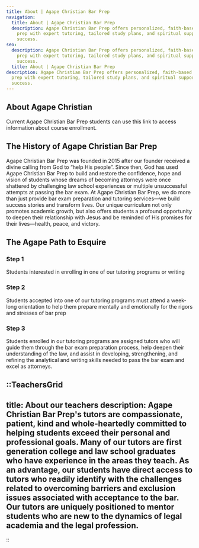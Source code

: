 ```yaml
---
title: About | Agape Christian Bar Prep
navigation:
  title: About | Agape Christian Bar Prep
  description: Agape Christian Bar Prep offers personalized, faith-based bar exam
    prep with expert tutoring, tailored study plans, and spiritual support for
    success.
seo:
  description: Agape Christian Bar Prep offers personalized, faith-based bar exam
    prep with expert tutoring, tailored study plans, and spiritual support for
    success.
  title: About | Agape Christian Bar Prep
description: Agape Christian Bar Prep offers personalized, faith-based bar exam
  prep with expert tutoring, tailored study plans, and spiritual support for
  success.
---
```


## About Agape Christian
Current Agape Christian Bar Prep students can use this link to access information about course enrollment.

##  The History of Agape Christian Bar Prep 
Agape Christian Bar Prep was founded in 2015 after our founder received a divine calling from God to “help His people”. Since then, God has used Agape Christian Bar Prep to build and restore the confidence, hope and vision of students whose dreams of becoming attorneys were once shattered by challenging law school experiences or multiple unsuccessful attempts at passing the bar exam. At Agape Christian Bar Prep, we do more than just provide bar exam preparation and tutoring services—we build success stories and transform lives. Our unique curriculum not only promotes academic growth, but also offers students a profound opportunity to deepen their relationship with Jesus and be reminded of His promises for their lives—health, peace, and victory.

## The Agape Path to Esquire
### Step 1
Students interested in enrolling in one of our tutoring programs or writing
### Step 2
Students accepted into one of our tutoring programs must attend a week-long orientation to help them prepare mentally and emotionally for the rigors and stresses of bar prep
### Step 3
Students enrolled in our tutoring programs are assigned tutors who will guide them through the bar exam preparation process, help deepen their understanding of the law, and assist in developing, strengthening, and refining the analytical and writing skills needed to pass the bar exam and excel as attorneys.


::TeachersGrid
---
title: About our teachers
description: Agape Christian Bar Prep's tutors are compassionate, patient, kind and whole-heartedly committed to helping students exceed their personal and professional goals.  Many of our tutors are first generation college and law school graduates who have experience in the areas they teach. As an advantage, our students have direct access to tutors who readily identify with the challenges related to overcoming barriers and exclusion issues associated with acceptance to the bar. Our tutors are uniquely positioned to mentor students who are new to the dynamics of legal academia and the legal profession.
---
::
